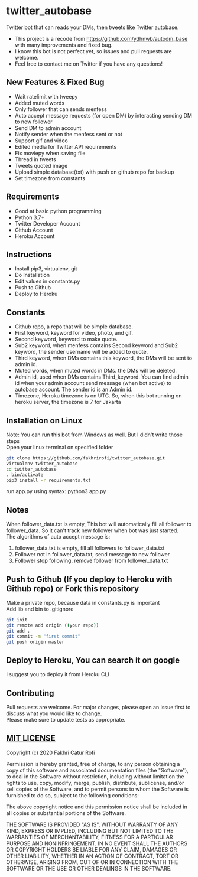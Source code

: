 # twitter_autobase
Twitter bot that can reads your DMs, then tweets like Twitter autobase.<br>
- This project is a recode from https://github.com/ydhnwb/autodm_base with many improvements and fixed bug.<br>
- I know this bot is not perfect yet, so issues and pull requests are welcome.<br>
- Feel free to contact me on Twitter if you have any questions! <br>

## New Features & Fixed Bug
- Wait ratelimit with tweepy
- Added muted words
- Only follower that can sends menfess
- Auto accept message requests (for open DM) by interacting sending DM to new follower
- Send DM to admin account
- Notify sender when the menfess sent or not
- Support gif and video
- Edited media for Twitter API requirements
- Fix moviepy when saving file
- Thread in tweets
- Tweets quoted image
- Upload simple database(txt) with push on github repo for backup
- Set timezone from constants

## Requirements
- Good at basic python programming
- Python 3.7+
- Twitter Developer Account
- Github Account
- Heroku Account

## Instructions
- Install pip3, virtualenv, git
- Do Installation
- Edit values in constants.py
- Push to Github
- Deploy to Heroku

## Constants
- Github repo, a repo that will be simple database.
- First keyword, keyword for video, photo, and gif.
- Second keyword, keyword to make quote.
- Sub2 keyword, when menfess contains Second keyword and Sub2 keyword, the sender username will be added to quote.
- Third keyword, when DMs contains this keyword, the DMs will be sent to admin id.
- Muted words, when muted words in DMs. the DMs will be deleted.
- Admin id, used when DMs contains Third_keyword. You can find admin id when your admin account send message (when bot active) to autobase account. The sender id is an Admin id.
- Timezone, Heroku timezone is on UTC. So, when this bot running on heroku server, the timezone is 7 for Jakarta


## Installation on Linux
Note: You can run this bot from Windows as well. But I didn't write those steps<br>
Open your linux terminal on specified folder<br>
```bash
git clone https://github.com/fakhrirofi/twitter_autobase.git
virtualenv twitter_autobase
cd twitter_autobase
. bin/activate
pip3 install -r requirements.txt
```
run app.py using syntax: python3 app.py

## Notes
When follower_data.txt is empty, This bot will automatically fill all follower to follower_data. So it can't track new follower when bot was just started.<br>
The algorithms of auto accept message is:<br>
1. follower_data.txt is empty, fill all followers to follower_data.txt<br>
2. Follower not in follower_data.txt, send message to new follower<br>
3. Follower stop following, remove follower from follower_data.txt<br>


## Push to Github (If you deploy to Heroku with Github repo) or Fork this repository
Make a private repo, because data in constants.py is important<br>
Add lib and bin to .gitignore
```bash
git init
git remote add origin ((your repo))
git add .
git commit -m "first commit"
git push origin master
```

## Deploy to Heroku, You can search it on google
I suggest you to deploy it from Heroku CLI

## Contributing
Pull requests are welcome. For major changes, please open an issue first to discuss what you would like to change.<br>
Please make sure to update tests as appropriate.

## [MIT LICENSE](https://github.com/fakhrirofi/twitter_autobase/blob/master/LICENSE)

Copyright (c) 2020 Fakhri Catur Rofi

Permission is hereby granted, free of charge, to any person obtaining a copy
of this software and associated documentation files (the "Software"), to deal
in the Software without restriction, including without limitation the rights
to use, copy, modify, merge, publish, distribute, sublicense, and/or sell
copies of the Software, and to permit persons to whom the Software is
furnished to do so, subject to the following conditions:

The above copyright notice and this permission notice shall be included in all
copies or substantial portions of the Software.

THE SOFTWARE IS PROVIDED "AS IS", WITHOUT WARRANTY OF ANY KIND, EXPRESS OR
IMPLIED, INCLUDING BUT NOT LIMITED TO THE WARRANTIES OF MERCHANTABILITY,
FITNESS FOR A PARTICULAR PURPOSE AND NONINFRINGEMENT. IN NO EVENT SHALL THE
AUTHORS OR COPYRIGHT HOLDERS BE LIABLE FOR ANY CLAIM, DAMAGES OR OTHER
LIABILITY, WHETHER IN AN ACTION OF CONTRACT, TORT OR OTHERWISE, ARISING FROM,
OUT OF OR IN CONNECTION WITH THE SOFTWARE OR THE USE OR OTHER DEALINGS IN THE
SOFTWARE.
